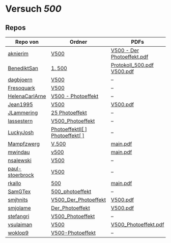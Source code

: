 # Versuch *500*

## Repos

|                 Repo von                 |                                                                                     Ordner                                                                                      |                                                                                                                               PDFs                                                                                                                                |
|------------------------------------------|---------------------------------------------------------------------------------------------------------------------------------------------------------------------------------|-------------------------------------------------------------------------------------------------------------------------------------------------------------------------------------------------------------------------------------------------------------------|
|[aknierim](../repo/aknierim)              |[V500](https://github.com/aknierim/AP/tree/master/SoSe/V500)                                                                                                                     |[V500 - Der Photoeffekt.pdf](https://github.com/aknierim/AP/blob/master/Protokolle/V500%20-%20Der%20Photoeffekt.pdf)                                                                                                                                               |
|[BenediktSan](../repo/BenediktSan)        |[1. 500](https://github.com/BenediktSan/AnfaengerPraktikum2020/tree/main/Versuche%20Semester%20IV/1.%20500)                                                                      |[Protokoll_500.pdf](https://github.com/BenediktSan/AnfaengerPraktikum2020/blob/main/Versuche%20Semester%20IV/1.%20500/Protokoll_500.pdf)<br/>[V500.pdf](https://github.com/BenediktSan/AnfaengerPraktikum2020/blob/main/Versuche%20Semester%20IV/1.%20500/V500.pdf)|
|[dagbjoern](../repo/dagbjoern)            |[V500](https://github.com/dagbjoern/AP-Physik/tree/master/V500)                                                                                                                  |–                                                                                                                                                                                                                                                                  |
|[Fresoquark](../repo/Fresoquark)          |[V500](https://github.com/Fresoquark/Anfaengerpraktikum/tree/master/V500)                                                                                                        |–                                                                                                                                                                                                                                                                  |
|[HelenaCarlArne](../repo/HelenaCarlArne)  |[V500 - Photoeffekt](https://github.com/HelenaCarlArne/ProtokolleAP/tree/master/V500%20-%20Photoeffekt)                                                                          |–                                                                                                                                                                                                                                                                  |
|[Jean1995](../repo/Jean1995)              |[V500](https://github.com/Jean1995/Praktikum/tree/master/V500)                                                                                                                   |[V500.pdf](https://github.com/Jean1995/Praktikum/blob/master/Protokolle_Fertig/V500.pdf)                                                                                                                                                                           |
|[JLammering](../repo/JLammering)          |[25 Photoeffekt](https://github.com/JLammering/Physikalisches-Praktikum/tree/master/25%20Photoeffekt)                                                                            |–                                                                                                                                                                                                                                                                  |
|[lassestern](../repo/lassestern)          |[V500_Photoeffekt](https://github.com/lassestern/praktikum-david-lasse/tree/master/V500_Photoeffekt)                                                                             |–                                                                                                                                                                                                                                                                  |
|[LuckyJosh](../repo/LuckyJosh)            |[PhotoeffektII[ ]](https://github.com/LuckyJosh/APPhysik/tree/master/PhotoeffektII[%20])<br/>[Photoeffekt[ ]](https://github.com/LuckyJosh/APPhysik/tree/master/Photoeffekt[%20])|–                                                                                                                                                                                                                                                                  |
|[Mampfzwerg](../repo/Mampfzwerg)          |[V.500](https://github.com/Mampfzwerg/Praktikum/tree/master/V.500)                                                                                                               |[main.pdf](https://github.com/Mampfzwerg/Praktikum/blob/master/V.500/latex-template/main.pdf)                                                                                                                                                                      |
|[mwindau](../repo/mwindau)                |[v500](https://github.com/mwindau/praktikum/tree/master/v500)                                                                                                                    |[main.pdf](https://github.com/mwindau/praktikum/blob/master/v500/main.pdf)                                                                                                                                                                                         |
|[nsalewski](../repo/nsalewski)            |[V500](https://github.com/nsalewski/laboratory/tree/master/V500)                                                                                                                 |–                                                                                                                                                                                                                                                                  |
|[paul-stoerbrock](../repo/paul-stoerbrock)|[V500](https://github.com/paul-stoerbrock/Praktikum/tree/master/V500)                                                                                                            |–                                                                                                                                                                                                                                                                  |
|[rkallo](../repo/rkallo)                  |[500](https://github.com/rkallo/APWS1718/tree/master/500)                                                                                                                        |[main.pdf](https://github.com/rkallo/APWS1718/blob/master/500/main.pdf)                                                                                                                                                                                            |
|[SamGTex](../repo/SamGTex)                |[500_photoeffekt](https://github.com/SamGTex/Physik_Praktikum_Samuel_Max/tree/master/500_photoeffekt)                                                                            |–                                                                                                                                                                                                                                                                  |
|[smjhnits](../repo/smjhnits)              |[V500_Der_Photoeffekt](https://github.com/smjhnits/Praktikum_TU_D_16-17/tree/master/Anf%C3%A4ngerpraktikum/Protokolle/V500_Der_Photoeffekt)                                      |[V500.pdf](https://github.com/smjhnits/Praktikum_TU_D_16-17/blob/master/Anf%C3%A4ngerpraktikum/Fertige%20Protokolle/V500.pdf)                                                                                                                                      |
|[smjolame](../repo/smjolame)              |[Der_Photoeffekt](https://github.com/smjolame/Praktikum_1/tree/master/Der_Photoeffekt)                                                                                           |[V500.pdf](https://github.com/smjolame/Praktikum_1/blob/master/Der_Photoeffekt/V500.pdf)                                                                                                                                                                           |
|[stefangri](../repo/stefangri)            |[V500_Photoeffekt](https://github.com/stefangri/s_s_productions/tree/master/PHY341/V500_Photoeffekt)                                                                             |–                                                                                                                                                                                                                                                                  |
|[vsulaiman](../repo/vsulaiman)            |[V500](https://github.com/vsulaiman/Praktikum/tree/master/SS17/V500)                                                                                                             |[V500_Photoeffekt.pdf](https://github.com/vsulaiman/Praktikum/blob/master/AP%20Protokolle/V500_Photoeffekt.pdf)                                                                                                                                                    |
|[woklop9](../repo/woklop9)                |[V500-Photoeffekt](https://github.com/woklop9/Anfaengerpraktikum/tree/master/V500-Photoeffekt)                                                                                   |–                                                                                                                                                                                                                                                                  |

